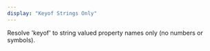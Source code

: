 ```yaml
---
display: "Keyof Strings Only"
---
```


Resolve 'keyof' to string valued property names only (no numbers or symbols).
